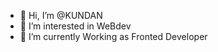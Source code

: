 - 👋 Hi, I’m @KUNDAN
- 👀 I’m interested in WeBdev
- 🌱 I’m currently Working as Fronted Developer
  

<!---
KUNDANPANDEY1995/KUNDANPANDEY1995 is a ✨ special ✨ repository because its `README.md` (this file) appears on your GitHub profile.
You can click the Preview link to take a look at your changes.
--->
